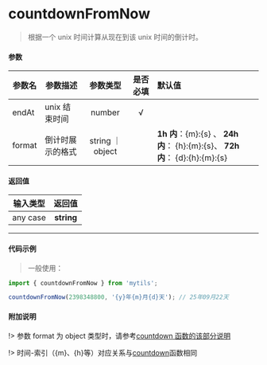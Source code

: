 # countdownFromNow

> 根据一个 unix 时间计算从现在到该 unix 时间的倒计时。

#### 参数

| 参数名 | 参数描述         |     参数类型     | 是否必填 | 默认值                                                                        |
| ------ | ---------------- | :--------------: | :------: | :---------------------------------------------------------------------------- |
| endAt  | unix 结束时间    |      number      |    √     |                                                                               |
| format | 倒计时展示的格式 | string ｜ object |          | **1h 内**：{m}:{s} 、 **24h 内**： {h}:{m}:{s}、 **72h 内**： {d}:{h}:{m}:{s} |

#### 返回值

| 输入类型 |   返回值   |
| :------: | :--------: |
| any case | **string** |

---

#### 代码示例

> 一般使用：

```js
import { countdownFromNow } from 'mytils';

countdownFromNow(2398348800, '{y}年{m}月{d}天'); // 25年09月22天
```

#### 附加说明

!> 参数 format 为 object 类型时，请参考[countdown 函数的该部分说明](/doc/time/countdown?id=代码示例)

!> 时间-索引（{m}、{h}等）对应关系与[countdown](/doc/time/countdown?id=附加说明)函数相同
